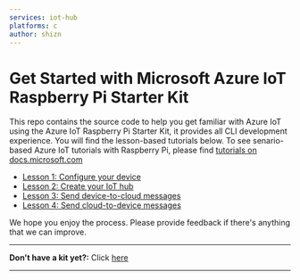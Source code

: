 ```yaml
---
services: iot-hub
platforms: c
author: shizn
---
```


# Get Started with Microsoft Azure IoT Raspberry Pi Starter Kit

This repo contains the source code to help you get familiar with Azure IoT using the Azure IoT Raspberry Pi Starter Kit, it provides all CLI development experience. You will find the lesson-based tutorials below. To see senario-based Azure IoT tutorials with Raspberry Pi, please find [tutorials on docs.microsoft.com](https://docs.microsoft.com/en-us/azure/iot-hub/iot-hub-raspberry-pi-kit-c-get-started)

- [Lesson 1: Configure your device](doc/iot-hub-raspberry-pi-kit-c-lesson1-configure-your-device.md)
- [Lesson 2: Create your IoT hub](doc/iot-hub-raspberry-pi-kit-c-lesson2-get-azure-tools-win32.md)
- [Lesson 3: Send device-to-cloud messages](doc/iot-hub-raspberry-pi-kit-c-lesson3-deploy-resource-manager-template.md)
- [Lesson 4: Send cloud-to-device messages](doc/iot-hub-raspberry-pi-kit-c-lesson4-send-cloud-to-device-messages.md)

We hope you enjoy the process. Please provide feedback if there's anything that we can improve.

***
**Don't have a kit yet?:** Click [here](http://azure.com/iotstarterkits)
***